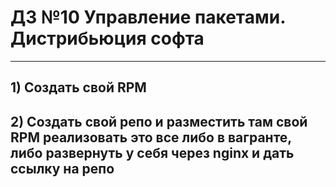 # ДЗ №10 Управление пакетами. Дистрибьюция софта 
--------------------------------------------------------------------------------------------
## 1) Cоздать свой RPM



## 2) Cоздать свой репо и разместить там свой RPM реализовать это все либо в вагранте, либо развернуть у себя через nginx и дать ссылку на репо
